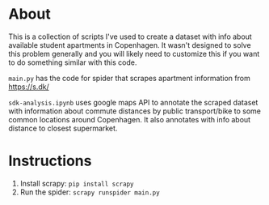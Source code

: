 # About
This is a collection of scripts I've used to create a dataset with info about available student apartments in Copenhagen. It wasn't designed to solve this problem generally and you will likely need to customize this if you want to do something similar with this code.

`main.py` has the code for spider that scrapes apartment information from https://s.dk/

`sdk-analysis.ipynb` uses google maps API to annotate the scraped dataset with information about commute distances by public transport/bike to some common locations around Copenhagen. It also annotates with info about distance to closest supermarket. 


# Instructions
1. Install scrapy:
```pip install scrapy```
2. Run the spider:
```scrapy runspider main.py```

